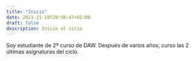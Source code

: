 ```yaml
---
title: "Inicio"
date: 2021-11-18T20:50:47+01:00
draft: false
description: Inicio al sitio
---
```


Soy estudiante de 2º curso de DAW. Después de varios años, curso las 2 últimas asignaturas del ciclo.

